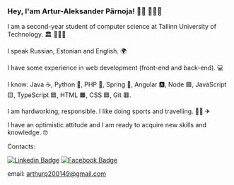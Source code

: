 ### Hey, I'am Artur-Aleksander Pärnoja! 🖐🏻 👨🏻‍💻

I am a second-year student of computer science at Tallinn University of Technology. 🏛 👨🏻‍🎓 

I speak Russian, Estonian and English. 🌍

I have some experience in web development (front-end and back-end). 💻

I know: Java ☕, Python 🐍, PHP 🐘, Spring 🍃, Angular 🅰, Node 🟩, JavaScript 🟨, TypeScript 🟦, HTML 🟧, CSS 🟦, Git 🟥. 

I am hardworking, responsible. I like doing sports and travelling. 💪🏻 ✈

I have an optimistic attitude and I am ready to acquire new skills and knowledge. 🤓

Contacts: 

[![Linkedin Badge](https://img.shields.io/twitter/url?color=blue&label=LinkedIn&logo=LinkedIn&style=social&url=https%3A%2F%2Flinkedin.com%2Fin%2Farturalekss-a2785b205)](https://www.linkedin.com/in/arturalekss-a2785b205)
[![Facebook Badge](https://img.shields.io/twitter/url?color=blue&label=Facebook&logo=FaceBook&style=social&url=https%3A%2F%2Fhttps%3A%2F%2Fwww.facebook.com%2Fprofile.php%3Fid%3D100004815521028)](https://www.facebook.com/profile.php?id=100004815521028)

email: arthurp200149@gmail.com
<!--
**arparn/arparn** is a ✨ _special_ ✨ repository because its `README.md` (this file) appears on your GitHub profile.

Here are some ideas to get you started:

- 🔭 I’m currently working on ...
- 🌱 I’m currently learning ...
- 👯 I’m looking to collaborate on ...
- 🤔 I’m looking for help with ...
- 💬 Ask me about ...
- 📫 How to reach me: ...
- 😄 Pronouns: ...
- ⚡ Fun fact: ...
-->
